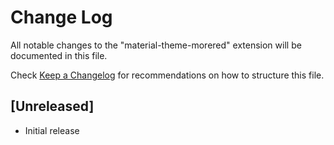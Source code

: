 # Change Log

All notable changes to the "material-theme-morered" extension will be documented in this file.

Check [Keep a Changelog](http://keepachangelog.com/) for recommendations on how to structure this file.

## [Unreleased]

- Initial release
